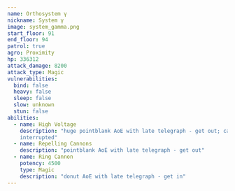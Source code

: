 ```yaml
---
name: Orthosystem γ
nickname: System γ
image: system_gamma.png
start_floor: 91
end_floor: 94
patrol: true
agro: Proximity
hp: 336312
attack_damage: 8200
attack_type: Magic
vulnerabilities:
  bind: false
  heavy: false
  sleep: false
  slow: unknown
  stun: false
abilities:
  - name: High Voltage
    description: "huge pointblank AoE with late telegraph - get out; can be
    interrupted"
  - name: Repelling Cannons
    description: "pointblank AoE with late telegraph - get out"
  - name: Ring Cannon
    potency: 4500
    type: Magic
    description: "donut AoE with late telegraph - get in"
---
```

